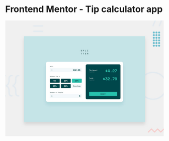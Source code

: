 # Frontend Mentor - Tip calculator app

![Design preview for the Tip calculator app coding challenge](./design/desktop-preview.jpg)



